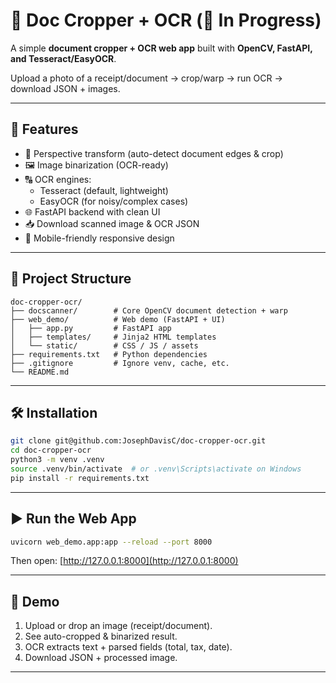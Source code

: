 # 📄 Doc Cropper + OCR (🚧 In Progress)
A simple **document cropper + OCR web app** built with **OpenCV, FastAPI, and Tesseract/EasyOCR**.  

Upload a photo of a receipt/document → crop/warp → run OCR → download JSON + images.

---

## 🚀 Features
- 📐 Perspective transform (auto-detect document edges & crop)
- 🖼️ Image binarization (OCR-ready)
- 🔠 OCR engines:
  - Tesseract (default, lightweight)
  - EasyOCR (for noisy/complex cases)
- 🌐 FastAPI backend with clean UI
- 📥 Download scanned image & OCR JSON
- 📱 Mobile-friendly responsive design

---

## 📂 Project Structure

```
doc-cropper-ocr/
├── docscanner/        # Core OpenCV document detection + warp
├── web_demo/          # Web demo (FastAPI + UI)
│   ├── app.py         # FastAPI app
│   ├── templates/     # Jinja2 HTML templates
│   └── static/        # CSS / JS / assets
├── requirements.txt   # Python dependencies
├── .gitignore         # Ignore venv, cache, etc.
└── README.md
```

---

## 🛠️ Installation

```bash
git clone git@github.com:JosephDavisC/doc-cropper-ocr.git
cd doc-cropper-ocr
python3 -m venv .venv
source .venv/bin/activate  # or .venv\Scripts\activate on Windows
pip install -r requirements.txt
```

---

## ▶️ Run the Web App

```bash
uvicorn web_demo.app:app --reload --port 8000
```

Then open: [http://127.0.0.1:8000](http://127.0.0.1:8000)

---

## 📸 Demo

1. Upload or drop an image (receipt/document).
2. See auto-cropped & binarized result.
3. OCR extracts text + parsed fields (total, tax, date).
4. Download JSON + processed image.

---
